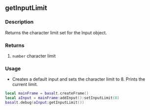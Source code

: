 ## getInputLimit

### Description

Returns the character limit set for the Input object.

### Returns

1. `number` character limit

### Usage

* Creates a default input and sets the character limit to 8. Prints the current limit.

```lua
local mainFrame = basalt.createFrame()
local aInput = mainFrame:addInput():setInputLimit(8)
basalt.debug(aInput:getInputLimit())
```
